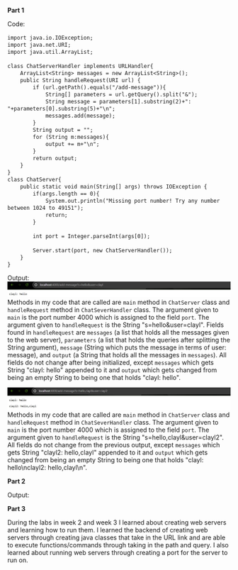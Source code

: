 **Part 1**

Code:
```
import java.io.IOException;
import java.net.URI;
import java.util.ArrayList;

class ChatServerHandler implements URLHandler{
    ArrayList<String> messages = new ArrayList<String>();
    public String handleRequest(URI url) {
        if (url.getPath().equals("/add-message")){
            String[] parameters = url.getQuery().split("&");
            String message = parameters[1].substring(2)+": "+parameters[0].substring(5)+"\n";
            messages.add(message);
        }
        String output = "";
        for (String m:messages){
            output += m+"\n";
        }
        return output;
    }
}
class ChatServer{
    public static void main(String[] args) throws IOException {
        if(args.length == 0){
            System.out.println("Missing port number! Try any number between 1024 to 49151");
            return;
        }

        int port = Integer.parseInt(args[0]);

        Server.start(port, new ChatServerHandler());
    }
}
```

Output:
![Image](lab2/lab2p1.jpg)
    Methods in my code that are called are `main` method in `ChatServer` class and `handleRequest` method in `ChatSeverHandler` class.
    The argument given to `main` is the port number 4000 which is assigned to the field `port`. The argument given to `handleRequest` is the String "s=hello&user=clayl". Fields found in `handleRequest` are `messages` (a list that holds all the messages given to the web server), `parameters` (a list that holds the queries after splitting the String argument), `message` (String which puts the message in terms of user: message), and `output` (a String that holds all the messages in `messages`).
    All fields do not change after being initialized, except `messages` which gets String "clayl: hello" appended to it and `output` which gets changed from being an empty String to being one that holds "clayl: hello".

![Image](lab2/lab2p2.jpg)
    Methods in my code that are called are `main` method in `ChatServer` class and `handleRequest` method in `ChatSeverHandler` class.
    The argument given to `main` is the port number 4000 which is assigned to the field `port`. The argument given to `handleRequest` is the String "s=hello,clayl&user=clayl2". 
    All fields do not change from the previous output, except `messages` which gets String "clayl2: hello,clayl" appended to it and `output` which gets changed from being an empty String to being one that holds "clayl: hello\nclayl2: hello,clayl\n".


**Part 2**

Output:

**Part 3**

During the labs in week 2 and week 3 I learned about creating web servers and learning how to run them. I learned the backend of creating web servers through creating java classes that take in the URL link and are able to execute functions/commands through taking in the path and query. I also learned about running web servers through creating a port for the server to run on.
